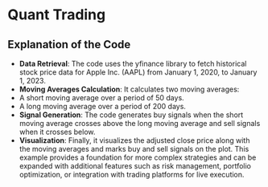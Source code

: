 # Quant Trading

## Explanation of the Code
- **Data Retrieval**: The code uses the yfinance library to fetch historical stock price data for Apple Inc. (AAPL) from January 1, 2020, to January 1, 2023.
- **Moving Averages Calculation**: It calculates two moving averages:
- A short moving average over a period of 50 days.
- A long moving average over a period of 200 days.
- **Signal Generation**: The code generates buy signals when the short moving average crosses above the long moving average and sell signals when it crosses below.
- **Visualization**: Finally, it visualizes the adjusted close price along with the moving averages and marks buy and sell signals on the plot.
This example provides a foundation for more complex strategies and can be expanded with additional features such as risk management, portfolio optimization, or integration with trading platforms for live execution.
